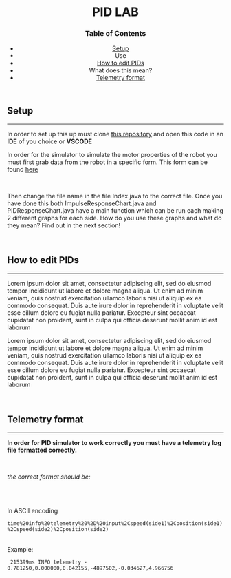 <header>
    <h1>PID LAB </h1>
    <h3>Table of Contents</h3>
    <ul>
        <li><a href="#setup">Setup</a></li>
        <li>Use</li>
        <li><a href="#pidedit">How to edit PIDs</a></li>
        <li>What does this mean?</li>
        <li><a href="#tFormat"> Telemetry format</a></li>
    </ul>
</header>
<body>
    <h2 id="setup">Setup</h2>
    <hr>
    <p>In order to set up this up must clone <a href="https://github.com/team467/pidlab" target="_blank" >this repository</a> and open this code in an <b>IDE</b> of you choice or <b>VSCODE</b></p>
    <p> In order for the simulator to simulate the motor properties of the robot you must first grab data from the robot in a specific form. This form can be found <a href="#tFormat"> here</a></p>
<br />
    <p> Then change the file name in the file Index.java to the correct file. Once you have done this both ImpulseResponseChart.java and PIDResponseChart.java have a main function which can be run each making 2 different graphs for each side. How do you use these graphs and what do they mean? Find out in the next section!</p>
<br />
    <h2 id="pidedit"> How to edit PIDs</h2>
    <hr>
    <p>Lorem ipsum dolor sit amet, consectetur adipiscing elit, sed do eiusmod tempor incididunt ut labore et dolore magna aliqua. Ut enim ad minim veniam, quis nostrud exercitation ullamco laboris nisi ut aliquip ex ea commodo consequat. Duis aute irure dolor in reprehenderit in voluptate velit esse cillum dolore eu fugiat nulla pariatur. Excepteur sint occaecat cupidatat non proident, sunt in culpa qui officia deserunt mollit anim id est laborum</p>
    <p>Lorem ipsum dolor sit amet, consectetur adipiscing elit, sed do eiusmod tempor incididunt ut labore et dolore magna aliqua. Ut enim ad minim veniam, quis nostrud exercitation ullamco laboris nisi ut aliquip ex ea commodo consequat. Duis aute irure dolor in reprehenderit in voluptate velit esse cillum dolore eu fugiat nulla pariatur. Excepteur sint occaecat cupidatat non proident, sunt in culpa qui officia deserunt mollit anim id est laborum</p>
<br />
    <h2 id="tFormat">Telemetry format </h2>
    <hr>
    <p><b>In order for PID simulator to work correctly you must have a telemetry log file formatted correctly.</b></p>
<br />
    <p><em>the correct format should be:</em></p>
<br />
<br />
    <p> In ASCII encoding</p>
        <code>time%20info%20telemetry%20%2D%20input%2Cspeed(side1)%2Cposition(side1)%2Cspeed(side2)%2Cposition(side2)</code>
<br />
<br />
    <p>Example:</p>
        <code> 215399ms INFO telemetry - 0.781250,0.000000,0.042155,-4897502,-0.034627,4.966756</code>
<body>









